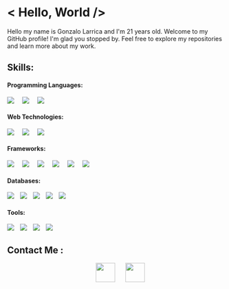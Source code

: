 
<br>

<!--- about section start --->
# < Hello, World />

Hello my name is Gonzalo Larrica and I'm 21 years old. Welcome to my GitHub profile! I'm glad you stopped by. Feel free to explore my repositories and learn more about my work. 

<!---- skills ---->
## Skills:

#### Programming Languages:
<span style="margin-right: 15px;">
	<img src="https://img.shields.io/badge/c++-%2300599C.svg?style=for-the-badge&logo=c%2B%2B&logoColor=white">
</span>
<span style="margin-right: 15px;">
	<img src="https://img.shields.io/badge/c%23-%23239120.svg?style=for-the-badge&logo=csharp&logoColor=white">
</span>
<span style="margin-right: 15px;">
	<img src="https://img.shields.io/badge/typescript-%23007ACC.svg?style=for-the-badge&logo=typescript&logoColor=white">
</span>

#### Web Technologies:
<span style="margin-right: 15px;">
	<img src="https://img.shields.io/badge/html5-%23E34F26.svg?style=for-the-badge&logo=html5&logoColor=white">
</span>
<span style="margin-right: 15px;">
	<img src="https://img.shields.io/badge/css3-%231572B6.svg?style=for-the-badge&logo=css3&logoColor=white">
</span>
<span style="margin-right: 15px;">
	<img src="https://img.shields.io/badge/javascript-%23323330.svg?style=for-the-badge&logo=javascript&logoColor=%23F7DF1E">
</span>

#### Frameworks:
<span style="margin-right: 15px;">
	<img src="https://img.shields.io/badge/.NET-5C2D91?style=for-the-badge&logo=.net&logoColor=white">
</span>
<span style="margin-right: 15px;">
	<img src="https://img.shields.io/badge/express.js-%23404d59.svg?style=for-the-badge&logo=express&logoColor=%2361DAFB">
</span>
<span style="margin-right: 15px;">
	<img src="https://img.shields.io/badge/Next-black?style=for-the-badge&logo=next.js&logoColor=white">
</span>
<span style="margin-right: 15px;">
	<img src="https://img.shields.io/badge/node.js-6DA55F?style=for-the-badge&logo=node.js&logoColor=white">
</span>
<span style="margin-right: 15px;">
	<img src="https://img.shields.io/badge/react-%2320232a.svg?style=for-the-badge&logo=react&logoColor=%2361DAFB">
</span>
<span style="margin-right: 15px;">
	<img src="https://img.shields.io/badge/tailwindcss-%2338B2AC.svg?style=for-the-badge&logo=tailwind-css&logoColor=white">
</span>

#### Databases:

<span style="margin-right: 10px;">
    <img src="https://img.shields.io/badge/firebase-a08021?style=for-the-badge&logo=firebase&logoColor=ffcd34">
</span>
<span style="margin-right: 10px;">
    <img src="https://img.shields.io/badge/MariaDB-003545?style=for-the-badge&logo=mariadb&logoColor=white">
</span>
<span style="margin-right: 10px;">
    <img src="https://img.shields.io/badge/mysql-4479A1.svg?style=for-the-badge&logo=mysql&logoColor=white">
</span>
<span style="margin-right: 10px;">
    <img src="https://img.shields.io/badge/postgres-%23316192.svg?style=for-the-badge&logo=postgresql&logoColor=white">
</span>
<span style="margin-right: 10px;">
    <img src="https://img.shields.io/badge/MongoDB-%234ea94b.svg?style=for-the-badge&logo=mongodb&logoColor=white">
</span>


#### Tools:

<span style="margin-right: 10px;">
    <img src="https://img.shields.io/badge/Git-F05032?style=for-the-badge&logo=git&logoColor=white">
</span>
<span style="margin-right: 10px;">
    <img src="https://img.shields.io/badge/github-%23121011.svg?style=for-the-badge&logo=github&logoColor=white">
</span>
<span style="margin-right: 10px;">
    <img src="https://img.shields.io/badge/VSCode-007ACC?style=for-the-badge&logo=visual-studio-code&logoColor=white">
</span>
<span style="margin-right: 10px;">
    <img src="https://img.shields.io/badge/Ubuntu-E95420?style=for-the-badge&logo=ubuntu&logoColor=white">
</span>
<!--/skills --->

<br>

<!--- contact list section start --->
## Contact Me :

<section align="center" style="margin-left: 10px; margin-bottom: 27px;">
	<a style="margin-left: 12px; text-decoration: none;" target="_blank" href="https://github.com/goncho09">
		<img src="https://www.svgrepo.com/show/512317/github-142.svg" width="45px">
	</a>
	<a style="margin-left: 20px; text-decoration: none;" target="_blank" href="https://www.linkedin.com/in/gonzalo-larrica-60b4b8226/">
		<img src="https://www.svgrepo.com/show/138936/linkedin.svg" width="45px">
	</a>
</section>

<!--- contact list section end --->

<br>
